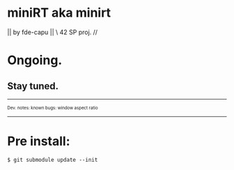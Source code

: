 miniRT aka minirt
=================
|| by fde-capu ||
\\ 42 SP proj. //

# Ongoing.
## Stay tuned.

---
<sub><sup>
Dev. notes:
known bugs: window aspect ratio
</sup></sub>
___

# Pre install:
`$ git submodule update --init`
